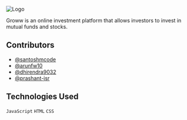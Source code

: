 
![Logo](	https://growwww.netlify.app/assets/logo-dark-groww.83f43714.svg)

    


Groww is an online investment platform that allows investors to invest in mutual funds and stocks.


## Contributors

- [@santoshmcode](https://www.github.com/santoshmcode)
- [@arunfw10](https://www.github.com/arunfw10)
- [@dhirendra9032](https://www.github.com/dhirendra9032)
- [@prashant-jsr](https://www.github.com/prashant-jsr)

  
## Technologies Used

`JavaScript`
`HTML`
`CSS`

  
